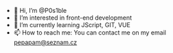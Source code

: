 - 👋 Hi, I’m @P0s1ble
- 👀 I’m interested in front-end development
- 🌱 I’m currently learning JScript, GIT, VUE
- 📫 How to reach me: You can contact me on my email pepapam@seznam.cz
